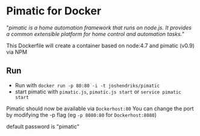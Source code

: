 # Pimatic for Docker

"*pimatic is a home automation framework that runs on node.js. It provides a common extensible platform for home control and automation tasks.*"

This Dockerfile will create a container based on node:4.7 and pimatic (v0.9) via NPM

## Run 
* Run with ```docker run -p 80:80 -i -t joshendriks/pimatic ```
* start pimatic with ```pimatic.js```, ```pimatic.js start``` or ```service pimatic start```

Pimatic should now be available via ```Dockerhost:80``` 
You can change the port by modifying the -p flag (eg ```-p 8080:80``` for ```Dockerhost:8080```)

default password is "pimatic"
